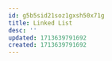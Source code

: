```yaml
---
id: g5b5sid21soz1gxsh50x71g
title: Linked List
desc: ''
updated: 1713639791692
created: 1713639791692
---
```

